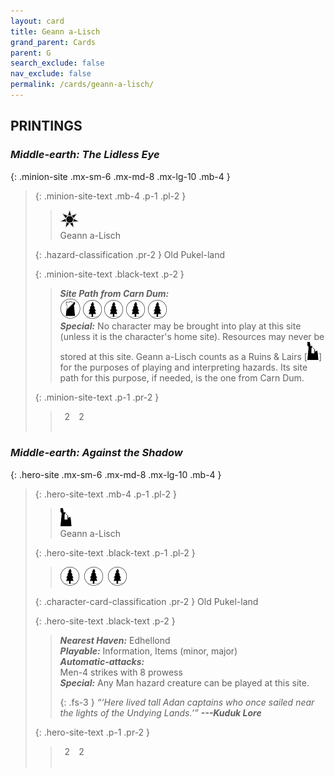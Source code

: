 ```yaml
---
layout: card
title: Geann a-Lisch
grand_parent: Cards
parent: G
search_exclude: false
nav_exclude: false
permalink: /cards/geann-a-lisch/
---
```


## PRINTINGS


### _Middle-earth: The Lidless Eye_

{: .minion-site .mx-sm-6 .mx-md-8 .mx-lg-10 .mb-4 }
> {: .minion-site-text .mb-4 .p-1 .pl-2 }
> > <div class="card-mp"><img src="/assets/images/dark-haven.svg"></div>
> > <div class="card-name">Geann a-Lisch</div>
>
> {: .hazard-classification .pr-2 }
> Old Pukel-land
>
> {: .minion-site-text .black-text .p-2 }
> > ***Site Path from Carn Dum:*** <br>![](/assets/images/shadow-land.svg) ![](/assets/images/wilderness.svg) ![](/assets/images/wilderness.svg) ![](/assets/images/wilderness.svg) ![](/assets/images/wilderness.svg) <br>_**Special:**_ No character may be brought into play at this site (unless it is the character's home site). Resources may never be stored at this site. Geann a-Lisch counts as a Ruins & Lairs \[![](/assets/images/ruinlair.svg)] for the purposes of playing and interpreting hazards. Its site path for this purpose, if needed, is the one from Carn Dum. 
> 
> {: .minion-site-text .p-1 .pr-2 }
> > <div class="hero-site-draw"><span class="minion-you-draw">&ensp;2&ensp;</span><span class="minion-opp-draw">&ensp;2&ensp;</span></div>
> > <div class="card-corruption">&nbsp;</div>

### _Middle-earth: Against the Shadow_

{: .hero-site .mx-sm-6 .mx-md-8 .mx-lg-10 .mb-4 }
> {: .hero-site-text .mb-4 .p-1 .pl-2 }
> > <div class="card-mp"><img src="/assets/images/ruinlair.svg"></div>
> > <div class="character-card-name">Geann a-Lisch</div>
>
> {: .hero-site-text .black-text .p-1 .pl-2 }
> > ![](/assets/images/wilderness.svg)&ensp;![](/assets/images/wilderness.svg)&ensp;![](/assets/images/wilderness.svg)
>
> {: .character-card-classification .pr-2 }
> Old Pukel-land
>
> {: .hero-site-text .black-text .p-2 }
> > _**Nearest Haven:**_ Edhellond <br>_**Playable:**_ Information, Items (minor, major) <br>_**Automatic-attacks:**_<br> Men-4 strikes with 8 prowess <br>_**Special:**_ Any Man hazard creature can be played at this site. 
> > 
> > {: .fs-3 } 
> > _“‘Here lived tall Adan captains who once sailed near the lights of the Undying Lands.’”_ ***---&#65279;Kuduk Lore*** 
> 
> {: .hero-site-text .p-1 .pr-2 }
> > <div class="hero-site-draw"><span class="hero-you-draw">&ensp;2&ensp;</span><span class="hero-opp-draw">&ensp;2&ensp;</span></div>
> > <div class="card-corruption">&nbsp;</div>
